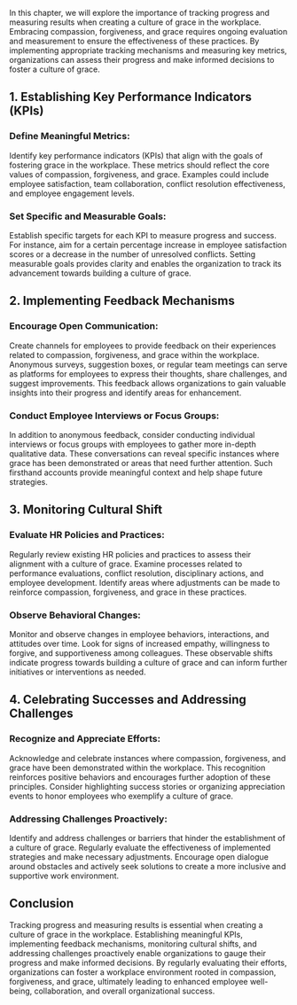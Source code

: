 
In this chapter, we will explore the importance of tracking progress and measuring results when creating a culture of grace in the workplace. Embracing compassion, forgiveness, and grace requires ongoing evaluation and measurement to ensure the effectiveness of these practices. By implementing appropriate tracking mechanisms and measuring key metrics, organizations can assess their progress and make informed decisions to foster a culture of grace.

1\. Establishing Key Performance Indicators (KPIs)
-------------------------------------------------

### Define Meaningful Metrics:

Identify key performance indicators (KPIs) that align with the goals of fostering grace in the workplace. These metrics should reflect the core values of compassion, forgiveness, and grace. Examples could include employee satisfaction, team collaboration, conflict resolution effectiveness, and employee engagement levels.

### Set Specific and Measurable Goals:

Establish specific targets for each KPI to measure progress and success. For instance, aim for a certain percentage increase in employee satisfaction scores or a decrease in the number of unresolved conflicts. Setting measurable goals provides clarity and enables the organization to track its advancement towards building a culture of grace.

2\. Implementing Feedback Mechanisms
-----------------------------------

### Encourage Open Communication:

Create channels for employees to provide feedback on their experiences related to compassion, forgiveness, and grace within the workplace. Anonymous surveys, suggestion boxes, or regular team meetings can serve as platforms for employees to express their thoughts, share challenges, and suggest improvements. This feedback allows organizations to gain valuable insights into their progress and identify areas for enhancement.

### Conduct Employee Interviews or Focus Groups:

In addition to anonymous feedback, consider conducting individual interviews or focus groups with employees to gather more in-depth qualitative data. These conversations can reveal specific instances where grace has been demonstrated or areas that need further attention. Such firsthand accounts provide meaningful context and help shape future strategies.

3\. Monitoring Cultural Shift
----------------------------

### Evaluate HR Policies and Practices:

Regularly review existing HR policies and practices to assess their alignment with a culture of grace. Examine processes related to performance evaluations, conflict resolution, disciplinary actions, and employee development. Identify areas where adjustments can be made to reinforce compassion, forgiveness, and grace in these practices.

### Observe Behavioral Changes:

Monitor and observe changes in employee behaviors, interactions, and attitudes over time. Look for signs of increased empathy, willingness to forgive, and supportiveness among colleagues. These observable shifts indicate progress towards building a culture of grace and can inform further initiatives or interventions as needed.

4\. Celebrating Successes and Addressing Challenges
--------------------------------------------------

### Recognize and Appreciate Efforts:

Acknowledge and celebrate instances where compassion, forgiveness, and grace have been demonstrated within the workplace. This recognition reinforces positive behaviors and encourages further adoption of these principles. Consider highlighting success stories or organizing appreciation events to honor employees who exemplify a culture of grace.

### Addressing Challenges Proactively:

Identify and address challenges or barriers that hinder the establishment of a culture of grace. Regularly evaluate the effectiveness of implemented strategies and make necessary adjustments. Encourage open dialogue around obstacles and actively seek solutions to create a more inclusive and supportive work environment.

Conclusion
----------

Tracking progress and measuring results is essential when creating a culture of grace in the workplace. Establishing meaningful KPIs, implementing feedback mechanisms, monitoring cultural shifts, and addressing challenges proactively enable organizations to gauge their progress and make informed decisions. By regularly evaluating their efforts, organizations can foster a workplace environment rooted in compassion, forgiveness, and grace, ultimately leading to enhanced employee well-being, collaboration, and overall organizational success.
